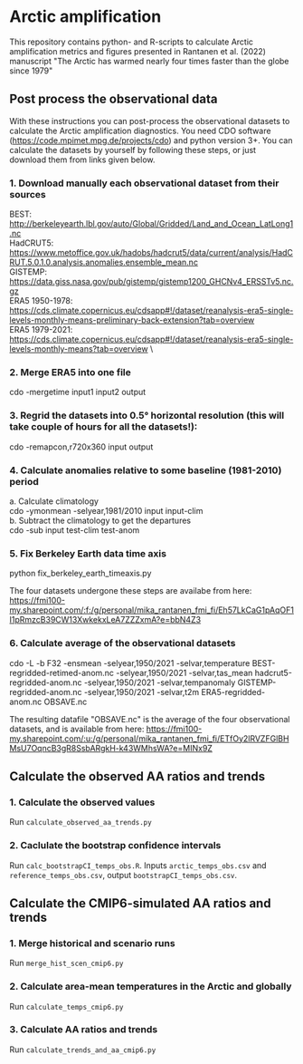 # Arctic amplification

This repository contains python- and R-scripts to calculate Arctic amplification metrics and figures presented in Rantanen et al. (2022) manuscript "The Arctic has warmed nearly four times faster than the globe since 1979"

## Post process the observational data
With these instructions you can post-process the observational datasets to calculate the Arctic amplification diagnostics. You need CDO software (https://code.mpimet.mpg.de/projects/cdo) and python version 3+. You can calculate the datasets by yourself by following these steps, or just download them from links given below.


### 1. Download manually each observational dataset from their sources
BEST: http://berkeleyearth.lbl.gov/auto/Global/Gridded/Land_and_Ocean_LatLong1.nc \
HadCRUT5: https://www.metoffice.gov.uk/hadobs/hadcrut5/data/current/analysis/HadCRUT.5.0.1.0.analysis.anomalies.ensemble_mean.nc \
GISTEMP: https://data.giss.nasa.gov/pub/gistemp/gistemp1200_GHCNv4_ERSSTv5.nc.gz \
ERA5 1950-1978: https://cds.climate.copernicus.eu/cdsapp#!/dataset/reanalysis-era5-single-levels-monthly-means-preliminary-back-extension?tab=overview \
ERA5 1979-2021: https://cds.climate.copernicus.eu/cdsapp#!/dataset/reanalysis-era5-single-levels-monthly-means?tab=overview \

### 2. Merge ERA5 into one file
cdo -mergetime input1 input2 output


### 3. Regrid the datasets into 0.5° horizontal resolution (this will take couple of hours for all the datasets!):
cdo -remapcon,r720x360 input output

### 4. Calculate anomalies relative to some baseline (1981-2010) period
a. Calculate climatology \
cdo -ymonmean -selyear,1981/2010 input input-clim \
b. Subtract the climatology to get the departures \
cdo -sub input test-clim test-anom


### 5. Fix Berkeley Earth data time axis
python fix_berkeley_earth_timeaxis.py


The four datasets undergone these steps are availabe from here: https://fmi100-my.sharepoint.com/:f:/g/personal/mika_rantanen_fmi_fi/Eh57LkCaG1pAqOF1I1pRmzcB39CW13XwkekxLeA7ZZZxmA?e=bbN4Z3

### 6. Calculate average of the observational datasets
cdo -L -b F32 -ensmean -selyear,1950/2021 -selvar,temperature BEST-regridded-retimed-anom.nc -selyear,1950/2021 -selvar,tas_mean hadcrut5-regridded-anom.nc -selyear,1950/2021 -selvar,tempanomaly GISTEMP-regridded-anom.nc -selyear,1950/2021 -selvar,t2m ERA5-regridded-anom.nc OBSAVE.nc


The resulting datafile "OBSAVE.nc" is the average of the four observational datasets, and is available from here: https://fmi100-my.sharepoint.com/:u:/g/personal/mika_rantanen_fmi_fi/ETfOy2lRVZFGlBHMsU7OqncB3gR8SsbARgkH-k43WMhsWA?e=MINx9Z

## Calculate the observed AA ratios and trends
### 1. Calculate the observed values
Run `calculate_observed_aa_trends.py`
### 2. Caclulate the bootstrap confidence intervals
Run `calc_bootstrapCI_temps_obs.R`.
Inputs `arctic_temps_obs.csv` and `reference_temps_obs.csv`,
output `bootstrapCI_temps_obs.csv`.



## Calculate the CMIP6-simulated AA ratios and trends
### 1. Merge historical and scenario runs
Run `merge_hist_scen_cmip6.py`
### 2. Calculate area-mean temperatures in the Arctic and globally
Run `calculate_temps_cmip6.py`
### 3. Calculate AA ratios and trends 
Run `calculate_trends_and_aa_cmip6.py`



